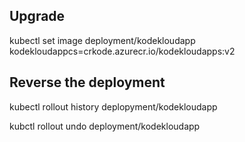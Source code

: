 ## Upgrade

kubectl set image deployment/kodekloudapp kodekloudappcs=crkode.azurecr.io/kodekloudapps:v2

## Reverse the deployment

kubectl rollout history deplopyment/kodekloudapp

kubctl rollout undo deployment/kodekloudapp

## 
